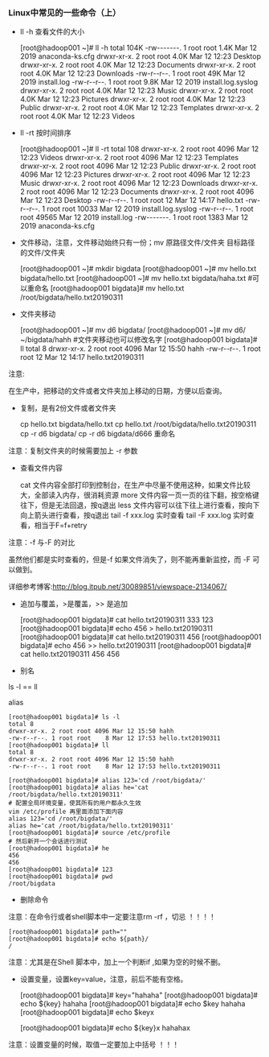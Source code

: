 ### Linux中常见的一些命令（上）
- ll -h 查看文件的大小

    [root@hadoop001 ~]# ll -h
    total 104K
    -rw-------. 1 root root 1.4K Mar 12  2019 anaconda-ks.cfg
    drwxr-xr-x. 2 root root 4.0K Mar 12 12:23 Desktop
    drwxr-xr-x. 2 root root 4.0K Mar 12 12:23 Documents
    drwxr-xr-x. 2 root root 4.0K Mar 12 12:23 Downloads
    -rw-r--r--. 1 root root  49K Mar 12  2019 install.log
    -rw-r--r--. 1 root root 9.8K Mar 12  2019 install.log.syslog
    drwxr-xr-x. 2 root root 4.0K Mar 12 12:23 Music
    drwxr-xr-x. 2 root root 4.0K Mar 12 12:23 Pictures
    drwxr-xr-x. 2 root root 4.0K Mar 12 12:23 Public
    drwxr-xr-x. 2 root root 4.0K Mar 12 12:23 Templates
    drwxr-xr-x. 2 root root 4.0K Mar 12 12:23 Videos

- ll -rt  按时间排序

    [root@hadoop001 ~]# ll -rt
    total 108
    drwxr-xr-x. 2 root root  4096 Mar 12 12:23 Videos
    drwxr-xr-x. 2 root root  4096 Mar 12 12:23 Templates
    drwxr-xr-x. 2 root root  4096 Mar 12 12:23 Public
    drwxr-xr-x. 2 root root  4096 Mar 12 12:23 Pictures
    drwxr-xr-x. 2 root root  4096 Mar 12 12:23 Music
    drwxr-xr-x. 2 root root  4096 Mar 12 12:23 Downloads
    drwxr-xr-x. 2 root root  4096 Mar 12 12:23 Documents
    drwxr-xr-x. 2 root root  4096 Mar 12 12:23 Desktop
    -rw-r--r--. 1 root root    12 Mar 12 14:17 hello.txt
    -rw-r--r--. 1 root root 10033 Mar 12  2019 install.log.syslog
    -rw-r--r--. 1 root root 49565 Mar 12  2019 install.log
    -rw-------. 1 root root  1383 Mar 12  2019 anaconda-ks.cfg



- 文件移动，注意，文件移动始终只有一份；mv 原路径文件/文件夹   目标路径的文件/文件夹

    [root@hadoop001 ~]# mkdir bigdata
    [root@hadoop001 ~]# mv hello.txt bigdata/hello.txt
    [root@hadoop001 ~]# mv hello.txt bigdata/haha.txt  #可以重命名
    [root@hadoop001 bigdata]# mv hello.txt /root/bigdata/hello.txt20190311 

- 文件夹移动

    [root@hadoop001 ~]# mv d6 bigdata/
    [root@hadoop001 ~]# mv d6/ ~/bigdata/hahh   #文件夹移动也可以修改名字
    [root@hadoop001 bigdata]# ll
    total 8
    drwxr-xr-x. 2 root root 4096 Mar 12 15:50 hahh
    -rw-r--r--. 1 root root   12 Mar 12 14:17 hello.txt20190311



注意:

在生产中，把移动的文件或者文件夹加上移动的日期，方便以后查询。

- 复制，是有2份文件或者文件夹

    cp hello.txt bigdata/hello.txt
    cp hello.txt /root/bigdata/hello.txt20190311
    cp -r d6 bigdata/
    cp -r d6 bigdata/d666    重命名

注意：复制文件夹的时候需要加上 -r 参数

- 查看文件内容

    cat 文件内容全部打印到控制台，在生产中尽量不使用这种，如果文件比较大，全部读入内存，很消耗资源
    more 文件内容一页一页的往下翻，按空格键往下，但是无法回退，按q退出
    less 文件内容可以往下往上进行查看，按向下向上箭头进行查看，按q退出
    tail -f xxx.log 实时查看
    tail -F xxx.log 实时查看，相当于F=f+retry

注意：-f 与-F 的对比

虽然他们都是实时查看的，但是-f 如果文件消失了，则不能再重新监控，而 -F 可以做到。

详细参考博客:http://blog.itpub.net/30089851/viewspace-2134067/





- 追加与覆盖，>是覆盖，>> 是追加

    [root@hadoop001 bigdata]# cat hello.txt20190311 
    333
    123
    [root@hadoop001 bigdata]# echo 456 > hello.txt20190311 
    [root@hadoop001 bigdata]# cat hello.txt20190311 
    456
    [root@hadoop001 bigdata]# echo 456 >> hello.txt20190311 
    [root@hadoop001 bigdata]# cat hello.txt20190311 
    456
    456

- 别名

ls -l == ll

alias

    [root@hadoop001 bigdata]# ls -l
    total 8
    drwxr-xr-x. 2 root root 4096 Mar 12 15:50 hahh
    -rw-r--r--. 1 root root    8 Mar 12 17:53 hello.txt20190311
    [root@hadoop001 bigdata]# ll
    total 8
    drwxr-xr-x. 2 root root 4096 Mar 12 15:50 hahh
    -rw-r--r--. 1 root root    8 Mar 12 17:53 hello.txt20190311
    
    [root@hadoop001 bigdata]# alias 123='cd /root/bigdata/'
    [root@hadoop001 bigdata]# alias he='cat /root/bigdata/hello.txt20190311'
    # 配置全局环境变量，使其所有的用户都永久生效
    vim /etc/profile 再里面添加下面内容
    alias 123='cd /root/bigdata/'
    alias he='cat /root/bigdata/hello.txt20190311'
    [root@hadoop001 bigdata]# source /etc/profile
    # 然后新开一个会话进行测试
    [root@hadoop001 bigdata]# he
    456
    456
    [root@hadoop001 bigdata]# 123
    [root@hadoop001 bigdata]# pwd
    /root/bigdata

- 删除命令

注意：在命令行或者shell脚本中一定要注意rm -rf ，切忌 ！！！！

    [root@hadoop001 bigdata]# path=""
    [root@hadoop001 bigdata]# echo ${path}/
    /

注意：尤其是在Shell 脚本中，加上一个判断if ,如果为空的时候不删。

- 设置变量，设置key=value，注意，前后不能有空格。

    [root@hadoop001 bigdata]# key="hahaha"
    [root@hadoop001 bigdata]# echo ${key}
    hahaha
    [root@hadoop001 bigdata]# echo $key 
    hahaha
    [root@hadoop001 bigdata]# echo $keyx
    
    [root@hadoop001 bigdata]# echo ${key}x
    hahahax

注意：设置变量的时候，取值一定要加上中括号 ！！！




